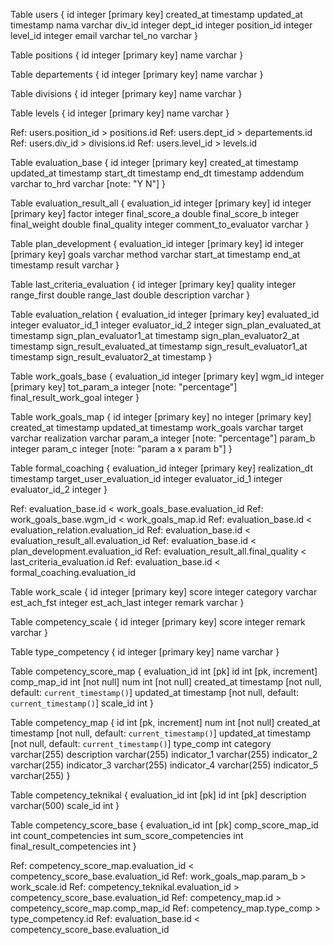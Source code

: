 Table users {
  id integer [primary key]
  created_at timestamp
  updated_at timestamp
  nama varchar
  div_id integer 
  dept_id integer 
  position_id integer
  level_id integer
  email varchar
  tel_no varchar
}

Table positions {
  id integer [primary key]
  name varchar
}

Table departements {
  id integer [primary key]
  name varchar
}

Table divisions {
  id integer [primary key]
  name varchar
}

Table levels {
  id integer [primary key]
  name varchar
}

Ref: users.position_id > positions.id
Ref: users.dept_id > departements.id
Ref: users.div_id > divisions.id
Ref: users.level_id > levels.id

Table evaluation_base {
  id integer [primary key]
  created_at timestamp
  updated_at timestamp
  start_dt timestamp
  end_dt timestamp
  addendum varchar
  to_hrd varchar [note: "Y N"]
}

Table evaluation_result_all {
  evaluation_id integer [primary key]
  id integer [primary key]
  factor integer 
  final_score_a double
  final_score_b integer
  final_weight double
  final_quality integer
  comment_to_evaluator varchar
}

Table plan_development {
  evaluation_id integer [primary key]
  id integer [primary key]
  goals varchar
  method varchar
  start_at timestamp
  end_at timestamp
  result varchar
}

Table last_criteria_evaluation {
  id integer [primary key]
  quality integer
  range_first double
  range_last double
  description varchar
}

Table evaluation_relation {
  evaluation_id integer [primary key]
  evaluated_id integer
  evaluator_id_1 integer
  evaluator_id_2 integer
  sign_plan_evaluated_at timestamp
  sign_plan_evaluator1_at timestamp
  sign_plan_evaluator2_at timestamp
  sign_result_evaluated_at timestamp
  sign_result_evaluator1_at timestamp
  sign_result_evaluator2_at timestamp
}

Table work_goals_base {
  evaluation_id integer [primary key]
  wgm_id integer [primary key]
  tot_param_a integer [note: "percentage"]
  final_result_work_goal integer
}

Table work_goals_map {
  id integer [primary key]
  no integer [primary key]
  created_at timestamp
  updated_at timestamp
  work_goals varchar
  target varchar
  realization varchar
  param_a integer [note: "percentage"]
  param_b integer
  param_c integer [note: "param a x param b"]
}

Table formal_coaching {
  evaluation_id integer [primary key]
  realization_dt timestamp
  target_user_evaluation_id integer
  evaluator_id_1 integer
  evaluator_id_2 integer
}

Ref: evaluation_base.id < work_goals_base.evaluation_id
Ref: work_goals_base.wgm_id < work_goals_map.id
Ref: evaluation_base.id < evaluation_relation.evaluation_id
Ref: evaluation_base.id < evaluation_result_all.evaluation_id
Ref: evaluation_base.id < plan_development.evaluation_id
Ref: evaluation_result_all.final_quality < last_criteria_evaluation.id
Ref: evaluation_base.id < formal_coaching.evaluation_id

Table work_scale {
  id integer [primary key]
  score integer
  category varchar
  est_ach_fst integer
  est_ach_last integer
  remark varchar
}

Table competency_scale {
  id integer [primary key]
  score integer
  remark varchar
}

Table type_competency {
  id integer [primary key]
  name varchar
}

Table competency_score_map {
  evaluation_id int [pk]
  id int [pk, increment]
  comp_map_id int [not null]
  num int [not null]
  created_at timestamp [not null, default: `current_timestamp()`]
  updated_at timestamp [not null, default: `current_timestamp()`]
  scale_id int
}

Table competency_map {
  id int [pk, increment]
  num int [not null]
  created_at timestamp [not null, default: `current_timestamp()`]
  updated_at timestamp [not null, default: `current_timestamp()`]
  type_comp int
  category varchar(255)
  description varchar(255)
  indicator_1 varchar(255)
  indicator_2 varchar(255)
  indicator_3 varchar(255)
  indicator_4 varchar(255)
  indicator_5 varchar(255)
}


Table competency_teknikal {
  evaluation_id int [pk]
  id int [pk]
  description varchar(500)
  scale_id int
}


Table competency_score_base {
  evaluation_id int [pk]
  comp_score_map_id int
  count_competencies int
  sum_score_competencies int
  final_result_competencies int
}

Ref: competency_score_map.evaluation_id < competency_score_base.evaluation_id
Ref: work_goals_map.param_b > work_scale.id
Ref: competency_teknikal.evaluation_id > competency_score_base.evaluation_id
Ref: competency_map.id > competency_score_map.comp_map_id
Ref: competency_map.type_comp > type_competency.id
Ref: evaluation_base.id < competency_score_base.evaluation_id
